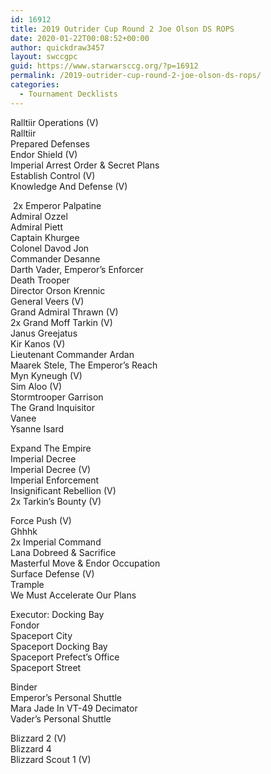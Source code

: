```yaml
---
id: 16912
title: 2019 Outrider Cup Round 2 Joe Olson DS ROPS
date: 2020-01-22T00:08:52+00:00
author: quickdraw3457
layout: swccgpc
guid: https://www.starwarsccg.org/?p=16912
permalink: /2019-outrider-cup-round-2-joe-olson-ds-rops/
categories:
  - Tournament Decklists
---
```

Ralltiir Operations (V)  
Ralltiir  
Prepared Defenses  
Endor Shield (V)  
Imperial Arrest Order & Secret Plans  
Establish Control (V)  
Knowledge And Defense (V)  
  
&nbsp;2x Emperor Palpatine  
Admiral Ozzel  
Admiral Piett  
Captain Khurgee  
Colonel Davod Jon  
Commander Desanne  
Darth Vader, Emperor&#8217;s Enforcer  
Death Trooper  
Director Orson Krennic  
General Veers (V)  
Grand Admiral Thrawn (V)  
2x Grand Moff Tarkin (V)  
Janus Greejatus  
Kir Kanos (V)  
Lieutenant Commander Ardan  
Maarek Stele, The Emperor&#8217;s Reach  
Myn Kyneugh (V)  
Sim Aloo (V)  
Stormtrooper Garrison  
The Grand Inquisitor  
Vanee  
Ysanne Isard  
  
Expand The Empire  
Imperial Decree  
Imperial Decree (V)  
Imperial Enforcement  
Insignificant Rebellion (V)  
2x Tarkin&#8217;s Bounty (V)  
  
Force Push (V)  
Ghhhk  
2x Imperial Command  
Lana Dobreed & Sacrifice  
Masterful Move & Endor Occupation  
Surface Defense (V)  
Trample  
We Must Accelerate Our Plans  
  
Executor: Docking Bay  
Fondor  
Spaceport City  
Spaceport Docking Bay  
Spaceport Prefect&#8217;s Office  
Spaceport Street  
  
Binder  
Emperor&#8217;s Personal Shuttle  
Mara Jade In VT-49 Decimator  
Vader&#8217;s Personal Shuttle  
  
Blizzard 2 (V)  
Blizzard 4  
Blizzard Scout 1 (V)